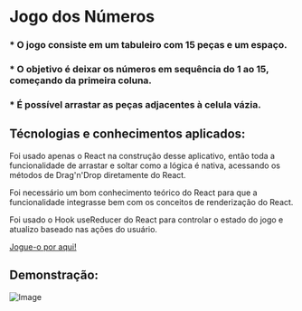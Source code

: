 # Jogo dos Números

### * O jogo consiste em um tabuleiro com 15 peças e um espaço.
### * O objetivo é deixar os números em sequência do 1 ao 15, começando da primeira coluna.
### * É possível arrastar as peças adjacentes à celula vázia.

## Técnologias e conhecimentos aplicados:

Foi usado apenas o React na construção desse aplicativo, então toda a funcionalidade de arrastar e soltar como a lógica é nativa, acessando os métodos de Drag'n'Drop diretamente do React.

Foi necessário um bom conhecimento teórico do React para que a funcionalidade integrasse bem com os conceitos de renderização do React.

Foi usado o Hook useReducer do React para controlar o estado do jogo e atualizo baseado nas ações do usuário. 

[Jogue-o por aqui!](https://guiduarte07.github.io/Jogo-dos-numeros/)

## Demonstração:

![Image](https://github.com/GuiDuarte07/Jogo-dos-numeros/assets/78491545/93e09987-e4b2-4b88-b62f-358781245efa)